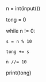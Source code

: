 n = int(input())

tong = 0

while n != 0:

    s = n % 10

    tong += s

    n //= 10
    
print(tong)